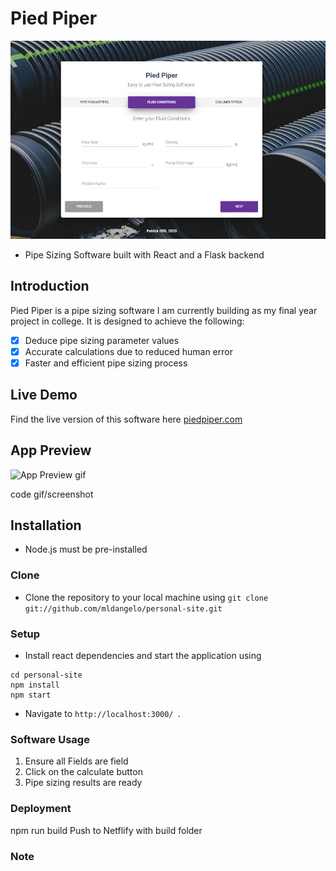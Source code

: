 # Pied Piper

![](https://github.com/OfiliPatrick/pied-piper/blob/master/src/images/piedpreview.png?raw=true)

- Pipe Sizing Software built with React and a Flask backend
## Introduction

Pied Piper is a pipe sizing software I am currently building as my final year project in college. It is designed to achieve the following:

- [x] Deduce pipe sizing parameter values
- [x] Accurate calculations due to reduced human error
- [x] Faster and efficient pipe sizing process

## Live Demo

Find the live version of this software here [piedpiper.com](https://pied-piper-soft.netlify.app/)

## App Preview

![App Preview gif](https://recordit.co/cG0xjfPI5U.gif)

code gif/screenshot

## Installation

- Node.js must be pre-installed

### Clone

- Clone the repository to your local machine using
  `git clone git://github.com/mldangelo/personal-site.git`

### Setup

- Install react dependencies and start the application using

```
cd personal-site
npm install
npm start
```

- Navigate to ```http://localhost:3000/ ```.

### Software Usage

1. Ensure all Fields are field
2. Click on the calculate button
3. Pipe sizing results are ready

### Deployment

npm run build
Push to Netflify with build folder

### Note
